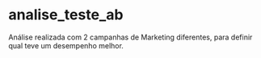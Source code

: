 # analise_teste_ab
Análise realizada com 2 campanhas de Marketing diferentes, para definir qual teve um desempenho melhor.
